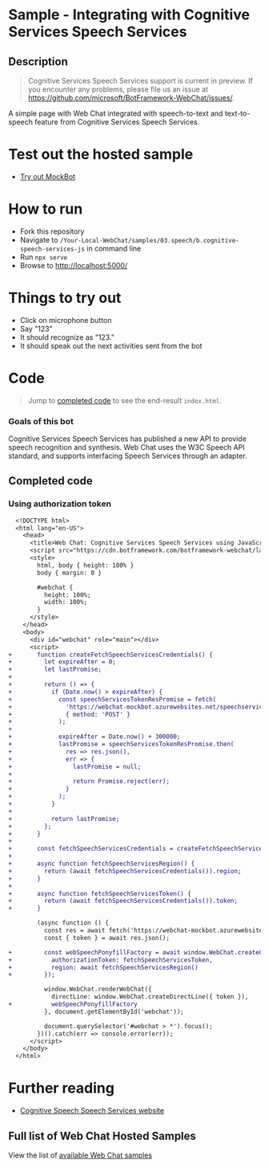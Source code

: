 # Sample - Integrating with Cognitive Services Speech Services

## Description

> Cognitive Services Speech Services support is current in preview. If you encounter any problems, please file us an issue at https://github.com/microsoft/BotFramework-WebChat/issues/.

A simple page with Web Chat integrated with speech-to-text and text-to-speech feature from Cognitive Services Speech Services.

# Test out the hosted sample

-  [Try out MockBot](https://microsoft.github.io/BotFramework-WebChat/03.speech/b.cognitive-speech-services-js)

# How to run

-  Fork this repository
-  Navigate to `/Your-Local-WebChat/samples/03.speech/b.cognitive-speech-services-js` in command line
-  Run `npx serve`
-  Browse to [http://localhost:5000/](http://localhost:5000/)

# Things to try out

-  Click on microphone button
-  Say "123"
-  It should recognize as "123."
-  It should speak out the next activities sent from the bot

# Code

> Jump to [completed code](#completed-code) to see the end-result `index.html`.

### Goals of this bot

Cognitive Services Speech Services has published a new API to provide speech recognition and synthesis. Web Chat uses the W3C Speech API standard, and supports interfacing Speech Services through an adapter.

## Completed code

### Using authorization token

```diff
  <!DOCTYPE html>
  <html lang="en-US">
    <head>
      <title>Web Chat: Cognitive Services Speech Services using JavaScript</title>
      <script src="https://cdn.botframework.com/botframework-webchat/latest/webchat.js"></script>
      <style>
        html, body { height: 100% }
        body { margin: 0 }

        #webchat {
          height: 100%;
          width: 100%;
        }
      </style>
    </head>
    <body>
      <div id="webchat" role="main"></div>
      <script>
+       function createFetchSpeechServicesCredentials() {
+         let expireAfter = 0;
+         let lastPromise;
+
+         return () => {
+           if (Date.now() > expireAfter) {
+             const speechServicesTokenResPromise = fetch(
+               'https://webchat-mockbot.azurewebsites.net/speechservices/token',
+               { method: 'POST' }
+             );
+
+             expireAfter = Date.now() + 300000;
+             lastPromise = speechServicesTokenResPromise.then(
+               res => res.json(),
+               err => {
+                 lastPromise = null;
+
+                 return Promise.reject(err);
+               }
+             );
+           }
+
+           return lastPromise;
+         };
+       }
+
+       const fetchSpeechServicesCredentials = createFetchSpeechServicesCredentials();
+
+       async function fetchSpeechServicesRegion() {
+         return (await fetchSpeechServicesCredentials()).region;
+       }
+
+       async function fetchSpeechServicesToken() {
+         return (await fetchSpeechServicesCredentials()).token;
+       }

        (async function () {
          const res = await fetch('https://webchat-mockbot.azurewebsites.net/directline/token', { method: 'POST' });
          const { token } = await res.json();

+         const webSpeechPonyfillFactory = await window.WebChat.createCognitiveServicesSpeechServicesPonyfillFactory({
+           authorizationToken: fetchSpeechServicesToken,
+           region: await fetchSpeechServicesRegion()
+         });

          window.WebChat.renderWebChat({
            directLine: window.WebChat.createDirectLine({ token }),
+           webSpeechPonyfillFactory
          }, document.getElementById('webchat'));

          document.querySelector('#webchat > *').focus();
        })().catch(err => console.error(err));
      </script>
    </body>
  </html>
```

# Further reading

-  [Cognitive Speech Speech Services website](https://azure.microsoft.com/en-us/services/cognitive-services/speech-services/)

## Full list of Web Chat Hosted Samples

View the list of [available Web Chat samples](https://github.com/microsoft/BotFramework-WebChat/tree/master/samples)
